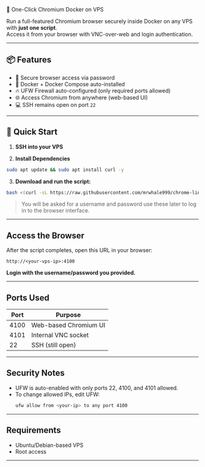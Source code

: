🧭 One-Click Chromium Docker on VPS

Run a full-featured Chromium browser securely inside Docker on any VPS with **just one script**.  
Access it from your browser with VNC-over-web and login authentication.

---

## 📦 Features

- 🔐 Secure browser access via password
- 🐳 Docker + Docker Compose auto-installed
- 🔥 UFW Firewall auto-configured (only required ports allowed)
- 🌐 Access Chromium from anywhere (web-based UI)
- 💻 SSH remains open on port `22`

---

## 🚀 Quick Start

1. **SSH into your VPS**

2. **Install Dependencies**
```bash
sudo apt update && sudo apt install curl -y
```

3. **Download and run the script:**

```bash
bash <(curl -sL https://raw.githubusercontent.com/mrwhale999/chrome-linuxserver/main/setup_chromium.sh)
```

> You will be asked for a username and password use these later to log in to the browser interface.

---

## Access the Browser

After the script completes, open this URL in your browser:

```
http://<your-vps-ip>:4100
```

**Login with the username/password you provided.**

---

## Ports Used

| Port | Purpose               |
|------|------------------------|
| 4100 | Web-based Chromium UI |
| 4101 | Internal VNC socket   |
| 22   | SSH (still open)      |

---

##  Security Notes

- UFW is auto-enabled with only ports 22, 4100, and 4101 allowed.
- To change allowed IPs, edit UFW:
  ```bash
  ufw allow from <your-ip> to any port 4100
  ```

---

## Requirements

- Ubuntu/Debian-based VPS
- Root access

---
